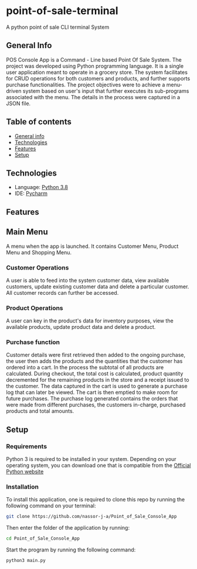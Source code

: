 # point-of-sale-terminal
A python point of sale CLI terminal System

## General Info
POS Console App is a Command - Line based Point Of Sale System. The project was developed using Python programming language. It is a single user application meant to operate in a grocery store. The system facilitates for CRUD operations for both customers and products, and further supports purchase functionalities. The project objectives were to achieve a menu-driven system based on user's input that further executes its sub-programs associated with the menu. The details in the process were captured in a JSON file.


## Table of contents
* [General info](#General-Info)
* [Technologies](#Technologies)
* [Features](#Features)
* [Setup](#Setup)

## Technologies
* Language: [Python 3.8](https://www.python.org/downloads/release/python-3810/)
* IDE: [Pycharm](https://www.jetbrains.com/help/pycharm/quick-start-guide.html)

## Features
## Main Menu
A menu when the app is launched. It contains Customer Menu, Product Menu and Shopping Menu.
### Customer Operations
A user is able to feed into the system customer data, view available customers, update existing customer data and delete a particular customer. All customer records can further be accessed.
### Product Operations
A user can key in the product's data for inventory purposes, view the available products, update product data and delete a product.
### Purchase function
Customer details were first retrieved then added to the ongoing purchase, the user then adds the products and the quantities that the customer has ordered into a cart. In the process the subtotal of all products are calculated. During checkout, the total cost is calculated, product quantity decremented for the remaining products in the store and a receipt issued to the customer. The data captured in the cart is used to generate a purchase log that can later be viewed. The cart is then emptied to make room for future purchases. The purchase log generated contains the orders that were made from different purchases, the customers in-charge, purchased products and total amounts.

## Setup
### Requirements
Python 3 is required to be installed in your system. Depending on your operating system, you can download one that is compatible from the [Official Python website](https://www.python.org/downloads/) 
### Installation
To install this application, one is required to clone this repo by running the following command on your terminal:
```bash 
git clone https://github.com/nassor-j-a/Point_of_Sale_Console_App
```
Then enter the folder of the application by running:
```bash 
cd Point_of_Sale_Console_App
```
Start the program by running the following command:
```bash 
python3 main.py
```

